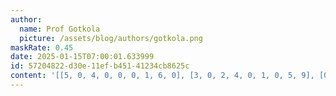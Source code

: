 ```yaml
---
author:
  name: Prof Gotkola
  picture: /assets/blog/authors/gotkola.png
maskRate: 0.45
date: 2025-01-15T07:00:01.633999
id: 57204822-d30e-11ef-b451-41234cb8625c
content: '[[5, 0, 4, 0, 0, 0, 1, 6, 0], [3, 0, 2, 4, 0, 1, 0, 5, 9], [0, 1, 6, 0, 0, 5, 3, 0, 4], [0, 4, 0, 7, 3, 0, 0, 2, 8], [0, 6, 7, 0, 2, 8, 4, 0, 1], [0, 0, 3, 6, 1, 0, 5, 9, 7], [6, 0, 9, 0, 4, 3, 0, 1, 0], [4, 3, 0, 1, 0, 0, 0, 0, 0], [0, 5, 1, 0, 0, 0, 8, 4, 3]]'
---
```

